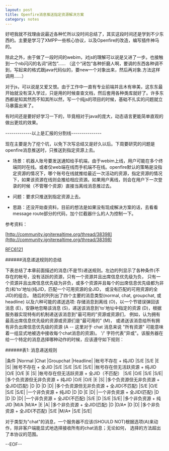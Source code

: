 ```yaml
---
layout: post
title: Openfire消息推送指定资源解决方案
category: notes
---
```


好吧我就不找理由说最近各种忙所以没时间总结了，其实这段时间还是学到不少东西的。主要是学习了XMPP一些核心协议，以及Openfire的改造，编写插件神马的。

除此之外，由于做了一段时间的webim，对js的理解可以说是又进了一步。也接触到一个nb闪闪的名词“闭包”…… （这个“闭包”各种折磨人啊，要调的东西各种调不到，写起来的格式跟java代码似的，要new一个对象出来，然后再对象.方法这样调用……）

对于js，可以说是又爱又恨。由于工作中一直有专业前端并且木有审美，这东东最开始就没有深入学过，只是用的时候查查文档，然后套用各种类库就好了。许多东西都是知其然而不知其所以然，写一个纯js的项目的时候，基础不扎实的问题就立马暴露出来了。

有时间还是要好好学习一下的，毕竟相对于java的庞大，动态语言更能简单直观的做出更炫的效果。

-------------以上是汇报的分割线---------------

现在主要是为了挖个坑，以免下次写总结又是好久以后。下周要研究的问题是openfire消息推送时，只推送到指定资源上去。

* 场景：机器人账号要发送通知给手机端，由于webim上线，用户可能在多个终端同时在线。或者仅web端在线而手机端不在线。openfire默认的策略是没指定资源的情况下，哪个账号在线就推给最近一次活动的资源，指定资源的情况下，如果该资源在线则会推给相应资源。如果用户离线，则会在用户下一次登录的时候（不管哪个资源）直接当离线消息推过去。

* 问题：要求只推送到指定资源上去。

* 思路：还没开始查资料，目前的想法是如果没有现成解决方案的话，去看看message route部分的代码，加个拦截器什么的人为控制一下。

参考资料：

[http://community.igniterealtime.org/thread/38398](http://community.igniterealtime.org/thread/38398)

[RFC6121](http://xmpp.org/rfcs/rfc6121.html#rules-localpart-fulljid)

######消息递送规则的总结

下表总结了本章前面描述的消息(不是节)递送规则。左边的列显示了各种条件(不存在的帐号，没有活跃的资源，只有一个资源并且出席信息优先级为负， 只有一个资源并且出席信息优先级为非负，或多个资源并且每个的出席信息优先级都为非负)和'to'地址(纯JID，匹配一个可用资源的全JID， 或没有匹配的可用资源的全JID)的组合。 随后的列列出了四个主要的消息类型(normal, chat, groupchat, 或 headline) 以及六种可能的递送选项: 存储消息到离线 (O)，以一个节错误弹回该消息 (E)，安静地忽略该消息 (S)，递送该消息到'to'地址中指定的资源 (D)，根据服务器实现特有的机制递送该消息到"最可用的"资源或资源们， 例如，认为拥有最高出席信息优先级的资源或资源们是"最可用的" (M)， 或递送该消息给所有拥有非负出席信息优先级的资源 (A -- 这里对于 chat 消息来说 "所有资源" 可能意味着一组显式地被选中接收每个chat消息的资源)。 '/' 字符代表"异或"。该服务器在给一个特定的消息选择哪种动作的时候，应该遵守如下规则：

######表1: 消息递送规则

|条件	|Normal	|Chat	|Groupchat	|Headline|
|帐号不存在 + 纯JID	|S/E	|S/E	|E	|S|
|帐号不存在 + 全JID	|S/E	|S/E	|S/E	|S/E|
|帐号存在但无活跃资源 + 纯JID	|O/E	|O/E	|E	|S|
|帐号存在但无活跃资源 + 全JID（不匹配）	|S/E	|O/E	|S/E	|S/E|
|多个负资源但无非负资源 + 纯JID	|O/E	|O/E	|E	|S|
|多个负资源但无非负资源 + 全JID(匹配)	|D	|D	|D	|D|
|多个负资源但无非负资源 + 全JID(不匹配)	|S/E	|O/E	|S/E	|S/E|
|一个非负资源 + 纯JID	|D	|D	|E	|D|
|一个非负资源 + 全JID(匹配)	|D	|D	|D	|D|
|一个非负资源 + 全JID(不匹配)	|S/E	|D	|S/E	|S/E|
|多个非负资源 + 纯JID	|M/A	|M/A*	|E	|A|
|多个非负资源 + 全JID(匹配)	|D	|D/A*	|D	|D|
|多个非负资源 + 全JID(不匹配)	|S/E	|M/A*	|S/E	|S/E|

对于类型为"chat"的消息，一个服务器不应该(SHOULD NOT)根据选项(A)来动作，除非客户端能显式地选择接收所有的chat消息；无论如何， 选择的方法超出了本协议的范围。

--EOF--